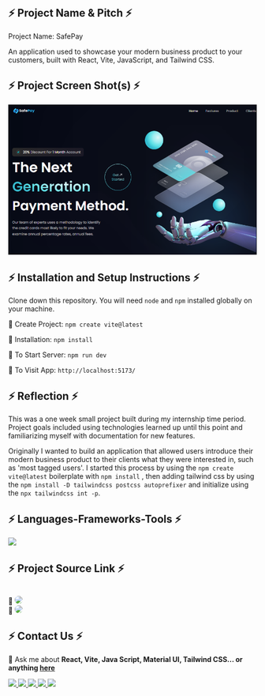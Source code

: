 ## ⚡ Project Name & Pitch ⚡

Project Name: SafePay

An application used to showcase your modern business product to your customers, built with React, Vite, JavaScript, and Tailwind CSS.

## ⚡ Project Screen Shot(s) ⚡

<img src="./readme-img/SafePay.png" alt="">

## ⚡ Installation and Setup Instructions ⚡

Clone down this repository. You will need `node` and `npm` installed globally on your machine.

🌟 Create Project:
`npm create vite@latest`

🌟 Installation:
`npm install`

🌟 To Start Server:
`npm run dev`

🌟 To Visit App:
`http://localhost:5173/`

## ⚡ Reflection ⚡

This was a one week small project built during my internship time period. Project goals included using technologies learned up until this point and familiarizing myself with documentation for new features.

Originally I wanted to build an application that allowed users introduce their modern business product to their clients what they were interested in, such as 'most tagged users'. I started this process by using the `npm create vite@latest` boilerplate with `npm install` , then adding tailwind css by using the `npm install -D tailwindcss postcss autoprefixer` and initialize using the `npx tailwindcss int -p`.

## ⚡ Languages-Frameworks-Tools ⚡

<img src="https://skillicons.dev/icons?i=react,tailwind,vite,javascript,html,css,vscode,github,figma,git" />

## ⚡ Project Source Link ⚡
<br>
📌 <a href="#" target="_blank">
     <img src="https://img.shields.io/badge/Source Code-B2B2B2?style=for-the-badge&logo=github&logoColor=white" target="_blank" style="border-radius: 20px;"/> <!-- sqlite, safari, google-chrome are other good icon options -->
</a>
<br>
📌 <a href="https://www.figma.com/file/ufLAIfvNBqqJ24YCBvNYTd/SafePay?type=design&node-id=0%3A1&mode=design&t=hgQP6RHNNPBqXEWo-1" target="_blank">
     <img src="https://img.shields.io/badge/Figma File-B2B2B2?style=for-the-badge&logo=github&logoColor=white" target="_blank" style="border-radius: 20px;"/> <!-- sqlite, safari, google-chrome are other good icon options -->
</a>


## ⚡ Contact Us ⚡

💬 Ask me about **React, Vite, Java Script, Material UI, Tailwind CSS... or anything [here](https://github.com/yashdhameliya88/safepay/issues)**

<div> 
  <a href="mailto:yashdhameliya98@gmail.com">
    <img src="https://img.shields.io/badge/Gmail-333333?style=for-the-badge&logo=gmail&logoColor=red" />
  </a>
  <a href="https://linkedin.com/in/yashdhameliya88" target="_blank">
    <img src="https://img.shields.io/badge/LinkedIn-0077B5?style=for-the-badge&logo=linkedin&logoColor=white" target="_blank" />
  </a>
  <a href="https://youtube.com/technicalhouse88" target="_blank">
    <img src="https://img.shields.io/badge/YouTube-FF0000?style=for-the-badge&logo=youtube&logoColor=white" target="_blank" />
  </a>
  <a href="https://instagram.com/code_with_yash" target="_blank">
    <img src="https://img.shields.io/badge/Instagram-E4405F?style=for-the-badge&logo=instagram&logoColor=white" target="_blank" />
  </a>
  <a href="#" target="_blank">
     <img src="https://img.shields.io/badge/Portfolio-FF5722?style=for-the-badge&logo=todoist&logoColor=white" target="_blank" /> <!-- sqlite, safari, google-chrome are other good icon options -->
  </a>
</div>
